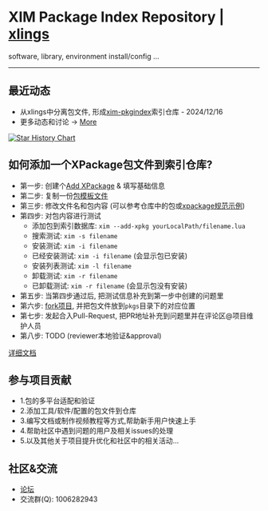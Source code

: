 # XIM Package Index Repository | [xlings](https://github.com/d2learn/xlings)

software, library, environment install/config ...

---

## 最近动态

- 从xlings中分离包文件, 形成[xim-pkgindex](https://github.com/d2learn/xim-pkgindex)索引仓库 - 2024/12/16
- 更多动态和讨论 -> [More](https://forum.d2learn.org/category/9/xlings)

[![Star History Chart](https://api.star-history.com/svg?repos=d2learn/xlings,d2learn/xim-pkgindex&type=Date)](https://star-history.com/#d2learn/xlings&d2learn/xim-pkgindex&Date)

## 如何添加一个XPackage包文件到索引仓库?

- 第一步: 创建个[Add XPackage](https://github.com/d2learn/xim-pkgindex/issues/new/choose) & 填写基础信息
- 第二步: 复制一份[包模板文件](docs/xpackage-template.lua)
- 第三步: 修改文件名和包内容 (可以参考仓库中的包或[xpackage规范示例](docs/xpackage-spec.md))
- 第四步: 对包内容进行测试
  - 添加包到索引数据库: `xim --add-xpkg yourLocalPath/filename.lua`
  - 搜索测试: `xim -s filename`
  - 安装测试: `xim -i filename`
  - 已经安装测试: `xim -i filename` (会显示包已安装)
  - 安装列表测试: `xim -l filename`
  - 卸载测试: `xim -r filename`
  - 已卸载测试: `xim -r filename` (会显示包没有安装)
- 第五步: 当第四步通过后, 把测试信息补充到第一步中创建的问题里
- 第六步: [fork项目](https://github.com/d2learn/xim-pkgindex), 并把包文件放到`pkgs`目录下的对应位置
- 第七步: 发起合入Pull-Request, 把PR地址补充到问题里并在评论区@项目维护人员
- 第八步: TODO (reviewer本地验证&approval)

[详细文档](docs/add-xpackage.md)

## 参与项目贡献

- 1.包的多平台适配和验证
- 2.添加工具/软件/配置的包文件到仓库
- 3.编写文档或制作视频教程等方式,帮助新手用户快速上手
- 4.帮助社区中遇到问题的用户及相关issues的处理
- 5.以及其他关于项目提升优化和社区中的相关活动...

## 社区&交流

- [论坛](https://forum.d2learn.org/category/9/xlings)
- 交流群(Q): 1006282943